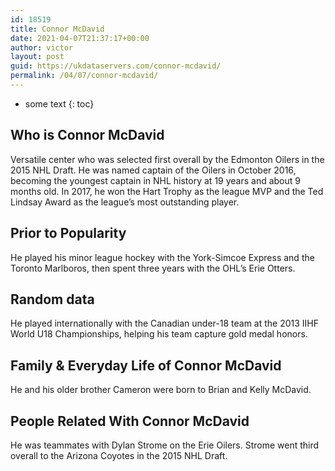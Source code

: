 ```yaml
---
id: 18519
title: Connor McDavid
date: 2021-04-07T21:37:17+00:00
author: victor
layout: post
guid: https://ukdataservers.com/connor-mcdavid/
permalink: /04/07/connor-mcdavid/
---
```


* some text
{: toc}


## Who is Connor McDavid



Versatile center who was selected first overall by the Edmonton Oilers in the 2015 NHL Draft. He was named captain of the Oilers in October 2016, becoming the youngest captain in NHL history at 19 years and about 9 months old. In 2017, he won the Hart Trophy as the league MVP and the Ted Lindsay Award as the league&#8217;s most outstanding player. 

                
                
                
## Prior to Popularity



He played his minor league hockey with the York-Simcoe Express and the Toronto Marlboros, then spent three years with the OHL&#8217;s Erie Otters.

                
                
                
## Random data



He played internationally with the Canadian under-18 team at the 2013 IIHF World U18 Championships, helping his team capture gold medal honors.

                
                
                
## Family & Everyday Life of Connor McDavid



He and his older brother Cameron were born to Brian and Kelly McDavid.

                
                
                
## People Related With Connor McDavid



He was teammates with Dylan Strome on the Erie Oilers. Strome went third overall to the Arizona Coyotes in the 2015 NHL Draft. 

                
              
            
          
          
          
